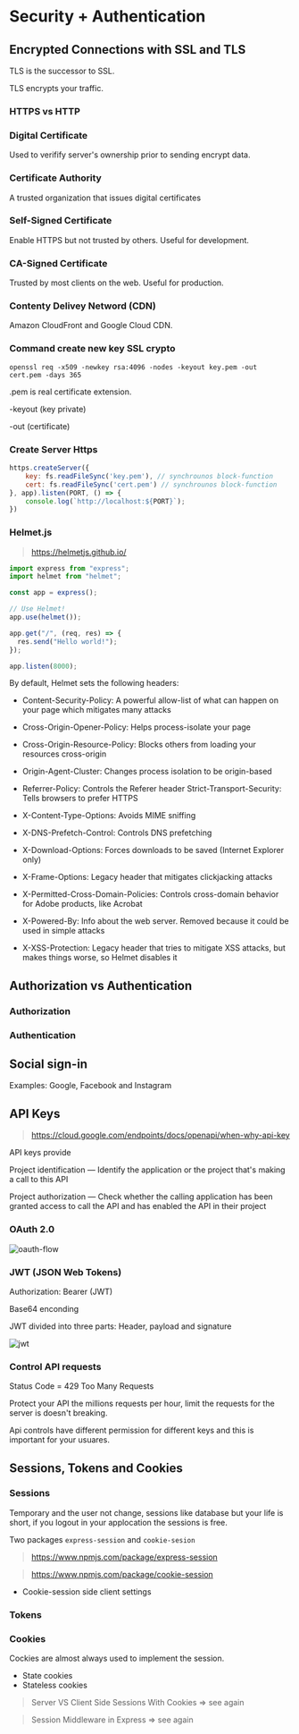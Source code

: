 # Security + Authentication

## Encrypted Connections with SSL and TLS

TLS is the successor to SSL.

TLS encrypts your traffic.

### HTTPS vs HTTP



### Digital Certificate

Used to verifify server's ownership prior to sending encrypt data.

### Certificate Authority

A trusted organization that issues digital certificates

### Self-Signed Certificate

Enable HTTPS but not trusted by others. Useful for development.

### CA-Signed Certificate

Trusted by most clients on the web. Useful for production.

### Contenty Delivey Netword (CDN)

Amazon CloudFront and Google Cloud CDN.

### Command create new key SSL crypto

`openssl req -x509 -newkey rsa:4096 -nodes -keyout key.pem -out cert.pem -days 365`

.pem is real certificate extension.

-keyout (key private)

-out (certificate)

### Create Server Https

```js
https.createServer({
    key: fs.readFileSync('key.pem'), // synchrounos block-function
    cert: fs.readFileSync('cert.pem') // synchrounos block-function
}, app).listen(PORT, () => {
    console.log(`http://localhost:${PORT}`);
})
```

### Helmet.js

> https://helmetjs.github.io/

```js
import express from "express";
import helmet from "helmet";

const app = express();

// Use Helmet!
app.use(helmet());

app.get("/", (req, res) => {
  res.send("Hello world!");
});

app.listen(8000);
```

By default, Helmet sets the following headers:

* Content-Security-Policy: A powerful allow-list of what can happen on your page which mitigates many attacks

* Cross-Origin-Opener-Policy: Helps process-isolate your page

* Cross-Origin-Resource-Policy: Blocks others from loading your resources cross-origin

* Origin-Agent-Cluster: Changes process isolation to be origin-based

* Referrer-Policy: Controls the Referer header
Strict-Transport-Security: Tells browsers to prefer HTTPS

* X-Content-Type-Options: Avoids MIME sniffing

* X-DNS-Prefetch-Control: Controls DNS prefetching

* X-Download-Options: Forces downloads to be saved (Internet Explorer only)

* X-Frame-Options: Legacy header that mitigates clickjacking attacks

* X-Permitted-Cross-Domain-Policies: Controls cross-domain behavior for Adobe products, like Acrobat

* X-Powered-By: Info about the web server. Removed because it could be used in simple attacks

* X-XSS-Protection: Legacy header that tries to mitigate XSS attacks, but makes things worse, so Helmet disables it

## Authorization vs Authentication

### Authorization



### Authentication


## Social sign-in

Examples: Google, Facebook and Instagram

## API Keys

> https://cloud.google.com/endpoints/docs/openapi/when-why-api-key

API keys provide

Project identification — Identify the application or the project that's making a call to this API

Project authorization — Check whether the calling application has been granted access to call the API and has enabled the API in their project

### OAuth 2.0

![oauth-flow](../images/oauth-flow.png)

### JWT (JSON Web Tokens)

Authorization: Bearer (JWT)

Base64 enconding

JWT divided into three parts: Header, payload and signature

![jwt](../images/jwt.png)

### Control API requests

Status Code = 429 Too Many Requests

Protect your API the millions requests per hour, limit the requests for the server is doesn't breaking.

Api controls have different permission for different keys and this is important for your usuares.

## Sessions, Tokens and Cookies

### Sessions

Temporary and the user not change, sessions like database but your life is short, if you logout in your applocation the sessions is free.

Two packages `express-session` and `cookie-sesion`

> https://www.npmjs.com/package/express-session

> https://www.npmjs.com/package/cookie-session

* Cookie-session side client settings

### Tokens


### Cookies

Cockies are almost always used to implement the session.

* State cookies
* Stateless cookies

> Server VS Client Side Sessions With Cookies => see again

> Session Middleware in Express => see again

## 